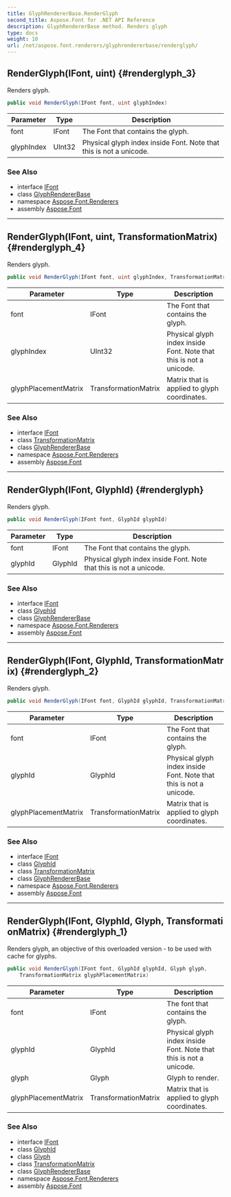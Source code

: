 ```yaml
---
title: GlyphRendererBase.RenderGlyph
second_title: Aspose.Font for .NET API Reference
description: GlyphRendererBase method. Renders glyph
type: docs
weight: 10
url: /net/aspose.font.renderers/glyphrendererbase/renderglyph/
---
```

## RenderGlyph(IFont, uint) {#renderglyph_3}

Renders glyph.

```csharp
public void RenderGlyph(IFont font, uint glyphIndex)
```

| Parameter | Type | Description |
| --- | --- | --- |
| font | IFont | The Font that contains the glyph. |
| glyphIndex | UInt32 | Physical glyph index inside Font. Note that this is not a unicode. |

### See Also

* interface [IFont](../../../aspose.font/ifont/)
* class [GlyphRendererBase](../)
* namespace [Aspose.Font.Renderers](../../glyphrendererbase/)
* assembly [Aspose.Font](../../../)

---

## RenderGlyph(IFont, uint, TransformationMatrix) {#renderglyph_4}

Renders glyph.

```csharp
public void RenderGlyph(IFont font, uint glyphIndex, TransformationMatrix glyphPlacementMatrix)
```

| Parameter | Type | Description |
| --- | --- | --- |
| font | IFont | The Font that contains the glyph. |
| glyphIndex | UInt32 | Physical glyph index inside Font. Note that this is not a unicode. |
| glyphPlacementMatrix | TransformationMatrix | Matrix that is applied to glyph coordinates. |

### See Also

* interface [IFont](../../../aspose.font/ifont/)
* class [TransformationMatrix](../../../aspose.font/transformationmatrix/)
* class [GlyphRendererBase](../)
* namespace [Aspose.Font.Renderers](../../glyphrendererbase/)
* assembly [Aspose.Font](../../../)

---

## RenderGlyph(IFont, GlyphId) {#renderglyph}

Renders glyph.

```csharp
public void RenderGlyph(IFont font, GlyphId glyphId)
```

| Parameter | Type | Description |
| --- | --- | --- |
| font | IFont | The Font that contains the glyph. |
| glyphId | GlyphId | Physical glyph index inside Font. Note that this is not a unicode. |

### See Also

* interface [IFont](../../../aspose.font/ifont/)
* class [GlyphId](../../../aspose.font.glyphs/glyphid/)
* class [GlyphRendererBase](../)
* namespace [Aspose.Font.Renderers](../../glyphrendererbase/)
* assembly [Aspose.Font](../../../)

---

## RenderGlyph(IFont, GlyphId, TransformationMatrix) {#renderglyph_2}

Renders glyph.

```csharp
public void RenderGlyph(IFont font, GlyphId glyphId, TransformationMatrix glyphPlacementMatrix)
```

| Parameter | Type | Description |
| --- | --- | --- |
| font | IFont | The Font that contains the glyph. |
| glyphId | GlyphId | Physical glyph index inside Font. Note that this is not a unicode. |
| glyphPlacementMatrix | TransformationMatrix | Matrix that is applied to glyph coordinates. |

### See Also

* interface [IFont](../../../aspose.font/ifont/)
* class [GlyphId](../../../aspose.font.glyphs/glyphid/)
* class [TransformationMatrix](../../../aspose.font/transformationmatrix/)
* class [GlyphRendererBase](../)
* namespace [Aspose.Font.Renderers](../../glyphrendererbase/)
* assembly [Aspose.Font](../../../)

---

## RenderGlyph(IFont, GlyphId, Glyph, TransformationMatrix) {#renderglyph_1}

Renders glyph, an objective of this overloaded version - to be used with cache for glyphs.

```csharp
public void RenderGlyph(IFont font, GlyphId glyphId, Glyph glyph, 
    TransformationMatrix glyphPlacementMatrix)
```

| Parameter | Type | Description |
| --- | --- | --- |
| font | IFont | The font that contains the glyph. |
| glyphId | GlyphId | Physical glyph index inside Font. Note that this is not a unicode. |
| glyph | Glyph | Glyph to render. |
| glyphPlacementMatrix | TransformationMatrix | Matrix that is applied to glyph coordinates. |

### See Also

* interface [IFont](../../../aspose.font/ifont/)
* class [GlyphId](../../../aspose.font.glyphs/glyphid/)
* class [Glyph](../../../aspose.font.glyphs/glyph/)
* class [TransformationMatrix](../../../aspose.font/transformationmatrix/)
* class [GlyphRendererBase](../)
* namespace [Aspose.Font.Renderers](../../glyphrendererbase/)
* assembly [Aspose.Font](../../../)



